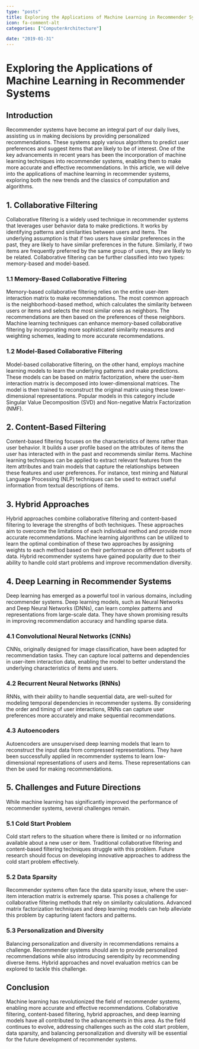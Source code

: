 ```yaml
---
type: "posts"
title: Exploring the Applications of Machine Learning in Recommender Systems
icon: fa-comment-alt
categories: ["ComputerArchitecture"]

date: "2019-01-31"
---
```




# Exploring the Applications of Machine Learning in Recommender Systems

## Introduction

Recommender systems have become an integral part of our daily lives, assisting us in making decisions by providing personalized recommendations. These systems apply various algorithms to predict user preferences and suggest items that are likely to be of interest. One of the key advancements in recent years has been the incorporation of machine learning techniques into recommender systems, enabling them to make more accurate and effective recommendations. In this article, we will delve into the applications of machine learning in recommender systems, exploring both the new trends and the classics of computation and algorithms.

## 1. Collaborative Filtering

Collaborative filtering is a widely used technique in recommender systems that leverages user behavior data to make predictions. It works by identifying patterns and similarities between users and items. The underlying assumption is that if two users have similar preferences in the past, they are likely to have similar preferences in the future. Similarly, if two items are frequently preferred by the same group of users, they are likely to be related. Collaborative filtering can be further classified into two types: memory-based and model-based.

### 1.1 Memory-Based Collaborative Filtering

Memory-based collaborative filtering relies on the entire user-item interaction matrix to make recommendations. The most common approach is the neighborhood-based method, which calculates the similarity between users or items and selects the most similar ones as neighbors. The recommendations are then based on the preferences of these neighbors. Machine learning techniques can enhance memory-based collaborative filtering by incorporating more sophisticated similarity measures and weighting schemes, leading to more accurate recommendations.

### 1.2 Model-Based Collaborative Filtering

Model-based collaborative filtering, on the other hand, employs machine learning models to learn the underlying patterns and make predictions. These models can be based on matrix factorization, where the user-item interaction matrix is decomposed into lower-dimensional matrices. The model is then trained to reconstruct the original matrix using these lower-dimensional representations. Popular models in this category include Singular Value Decomposition (SVD) and Non-negative Matrix Factorization (NMF).

## 2. Content-Based Filtering

Content-based filtering focuses on the characteristics of items rather than user behavior. It builds a user profile based on the attributes of items the user has interacted with in the past and recommends similar items. Machine learning techniques can be applied to extract relevant features from the item attributes and train models that capture the relationships between these features and user preferences. For instance, text mining and Natural Language Processing (NLP) techniques can be used to extract useful information from textual descriptions of items.

## 3. Hybrid Approaches

Hybrid approaches combine collaborative filtering and content-based filtering to leverage the strengths of both techniques. These approaches aim to overcome the limitations of each individual method and provide more accurate recommendations. Machine learning algorithms can be utilized to learn the optimal combination of these two approaches by assigning weights to each method based on their performance on different subsets of data. Hybrid recommender systems have gained popularity due to their ability to handle cold start problems and improve recommendation diversity.

## 4. Deep Learning in Recommender Systems

Deep learning has emerged as a powerful tool in various domains, including recommender systems. Deep learning models, such as Neural Networks and Deep Neural Networks (DNNs), can learn complex patterns and representations from large-scale data. They have shown promising results in improving recommendation accuracy and handling sparse data.

### 4.1 Convolutional Neural Networks (CNNs)

CNNs, originally designed for image classification, have been adapted for recommendation tasks. They can capture local patterns and dependencies in user-item interaction data, enabling the model to better understand the underlying characteristics of items and users.

### 4.2 Recurrent Neural Networks (RNNs)

RNNs, with their ability to handle sequential data, are well-suited for modeling temporal dependencies in recommender systems. By considering the order and timing of user interactions, RNNs can capture user preferences more accurately and make sequential recommendations.

### 4.3 Autoencoders

Autoencoders are unsupervised deep learning models that learn to reconstruct the input data from compressed representations. They have been successfully applied in recommender systems to learn low-dimensional representations of users and items. These representations can then be used for making recommendations.

## 5. Challenges and Future Directions

While machine learning has significantly improved the performance of recommender systems, several challenges remain.

### 5.1 Cold Start Problem

Cold start refers to the situation where there is limited or no information available about a new user or item. Traditional collaborative filtering and content-based filtering techniques struggle with this problem. Future research should focus on developing innovative approaches to address the cold start problem effectively.

### 5.2 Data Sparsity

Recommender systems often face the data sparsity issue, where the user-item interaction matrix is extremely sparse. This poses a challenge for collaborative filtering methods that rely on similarity calculations. Advanced matrix factorization techniques and deep learning models can help alleviate this problem by capturing latent factors and patterns.

### 5.3 Personalization and Diversity

Balancing personalization and diversity in recommendations remains a challenge. Recommender systems should aim to provide personalized recommendations while also introducing serendipity by recommending diverse items. Hybrid approaches and novel evaluation metrics can be explored to tackle this challenge.

## Conclusion

Machine learning has revolutionized the field of recommender systems, enabling more accurate and effective recommendations. Collaborative filtering, content-based filtering, hybrid approaches, and deep learning models have all contributed to the advancements in this area. As the field continues to evolve, addressing challenges such as the cold start problem, data sparsity, and balancing personalization and diversity will be essential for the future development of recommender systems.